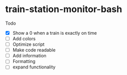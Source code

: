 # train-station-monitor-bash
Todo
- [x] Show a 0 when a train is exactly on time
- [ ] Add colors
- [ ] Optimize script
- [ ] Make code readable
- [ ] Add information
- [ ] Formatting
- [ ] expand functionality
